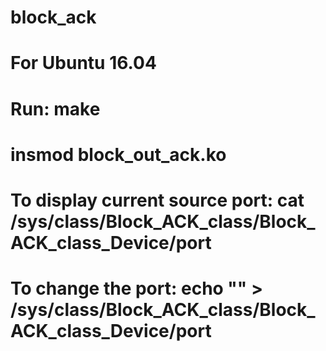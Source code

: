# block_ack
# For Ubuntu 16.04
# 
# Run: make
#
# insmod block_out_ack.ko
#
# To display current source port: cat /sys/class/Block_ACK_class/Block_ACK_class_Device/port
#
# To change the port: echo "<port>" > /sys/class/Block_ACK_class/Block_ACK_class_Device/port
 
